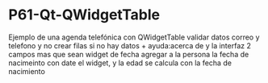 # P61-Qt-QWidgetTable
Ejemplo de una agenda telefónica con QWidgetTable
validar datos correo y telefono y no crear filas si no hay datos + ayuda:acerca de y la interfaz 2 campos mas que sean widget de fecha
agregar a la persona la fecha de nacimeinto con date el widget, y la edad se calcula con la fecha de nacimiento
